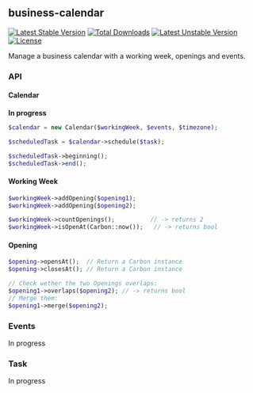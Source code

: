 ## business-calendar
[![Latest Stable Version](https://poser.pugx.org/krzystof/business-calendar/v/stable)](https://packagist.org/packages/krzystof/business-calendar) [![Total Downloads](https://poser.pugx.org/krzystof/business-calendar/downloads)](https://packagist.org/packages/krzystof/business-calendar) [![Latest Unstable Version](https://poser.pugx.org/krzystof/business-calendar/v/unstable)](https://packagist.org/packages/krzystof/business-calendar) [![License](https://poser.pugx.org/krzystof/business-calendar/license)](https://packagist.org/packages/krzystof/business-calendar)

Manage a business calendar with a working week, openings and events.

### API

#### Calendar
**In progress**

```php
$calendar = new Calendar($workingWeek, $events, $timezone);

$scheduledTask = $calendar->schedule($task);

$scheduledTask->beginning();
$scheduledTask->end();

```

#### Working Week
```php
$workingWeek->addOpening($opening1);
$workingWeek->addOpening($opening2);

$workingWeek->countOpenings();          // -> returns 2
$workingWeek->isOpenAt(Carbon::now());   // -> returns bool
```
<!-- r using a parser included: **This is currently in development**
```php
$workingWeek->addOpenings(FrenchOpeningParser::parse('le lundi de 8h a 18h'));
$workingWeek->addOpenings(EnglishOpeningParser::parse('from Monday to Friday, 9 to 5'));
```
The parsers returns an OpeningCollection, which can also be used when creating a new workingWeek:
```php
$ww = new Wor kingWeek(FrenchOpeningParser::parse('lun mar mer 7-16'));-->

#### Opening
```php
$opening->opensAt();  // Return a Carbon instance
$opening->closesAt(); // Return a Carbon instance

// Check wether the two Openings overlaps:
$opening1->overlaps($opening2); // -> returns bool
// Merge them:
$opening1->merge($opening2);
```

### Events
In progress

### Task
In progress
